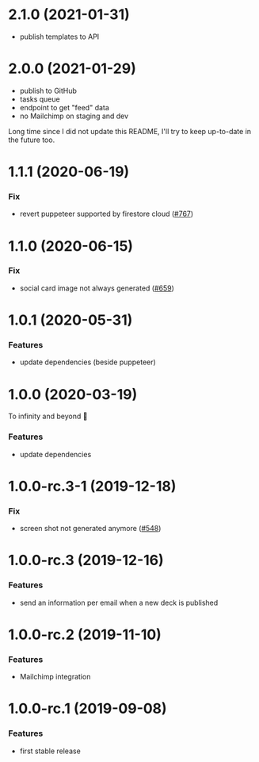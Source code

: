 <a name="2.1.0"></a>

# 2.1.0 (2021-01-31)

- publish templates to API

<a name="2.0.0"></a>

# 2.0.0 (2021-01-29)

- publish to GitHub
- tasks queue
- endpoint to get "feed" data
- no Mailchimp on staging and dev

Long time since I did not update this README, I'll try to keep up-to-date in the future too.

<a name="1.1.1"></a>

# 1.1.1 (2020-06-19)

### Fix

- revert puppeteer supported by firestore cloud ([#767](https://github.com/deckgo/deckdeckgo/issues/767))

<a name="1.1.0"></a>

# 1.1.0 (2020-06-15)

### Fix

- social card image not always generated ([#659](https://github.com/deckgo/deckdeckgo/issues/659))

<a name="1.0.1"></a>

# 1.0.1 (2020-05-31)

### Features

- update dependencies (beside puppeteer)

<a name="1.0.0"></a>

# 1.0.0 (2020-03-19)

To infinity and beyond 🚀

### Features

- update dependencies

<a name="1.0.0-rc.3-1"></a>

# 1.0.0-rc.3-1 (2019-12-18)

### Fix

- screen shot not generated anymore ([#548](https://github.com/deckgo/deckdeckgo/issues/548))

<a name="1.0.0-rc.3"></a>

# 1.0.0-rc.3 (2019-12-16)

### Features

- send an information per email when a new deck is published

<a name="1.0.0-rc.2"></a>

# 1.0.0-rc.2 (2019-11-10)

### Features

- Mailchimp integration

<a name="1.0.0-rc.1"></a>

# 1.0.0-rc.1 (2019-09-08)

### Features

- first stable release
